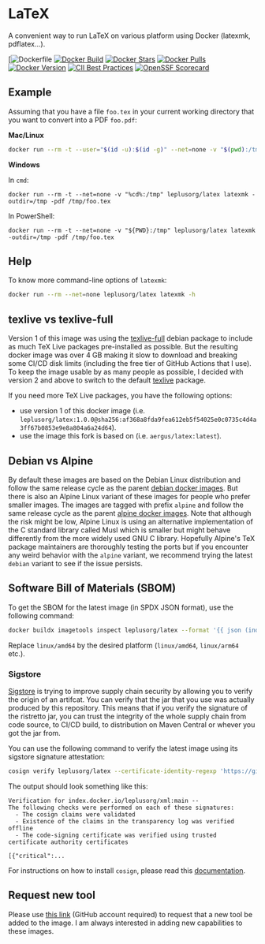 # LaTeX

A convenient way to run LaTeX on various platform using Docker (latexmk, pdflatex...).

[![Dockerfile](latex/Dockerfile)
[![Docker Build](https://github.com/leplusorg/docker-latex/workflows/Docker/badge.svg)](https://github.com/leplusorg/docker-latex/actions?query=workflow:"Docker")
[![Docker Stars](https://img.shields.io/docker/stars/leplusorg/latex)](https://hub.docker.com/r/leplusorg/latex)
[![Docker Pulls](https://img.shields.io/docker/pulls/leplusorg/latex)](https://hub.docker.com/r/leplusorg/latex)
[![Docker Version](https://img.shields.io/docker/v/leplusorg/latex?sort=semver)](https://hub.docker.com/r/leplusorg/latex)
[![CII Best Practices](https://bestpractices.coreinfrastructure.org/projects/10068/badge)](https://bestpractices.coreinfrastructure.org/projects/10068)
[![OpenSSF Scorecard](https://api.securityscorecards.dev/projects/github.com/leplusorg/docker-latex/badge)](https://securityscorecards.dev/viewer/?uri=github.com/leplusorg/docker-latex)

## Example

Assuming that you have a file `foo.tex` in your current working directory that you want to convert into a PDF `foo.pdf`:

**Mac/Linux**

```bash
docker run --rm -t --user="$(id -u):$(id -g)" --net=none -v "$(pwd):/tmp" leplusorg/latex latexmk -outdir=/tmp -pdf /tmp/foo.tex
```

**Windows**

In `cmd`:

```batch
docker run --rm -t --net=none -v "%cd%:/tmp" leplusorg/latex latexmk -outdir=/tmp -pdf /tmp/foo.tex
```

In PowerShell:

```pwsh
docker run --rm -t --net=none -v "${PWD}:/tmp" leplusorg/latex latexmk -outdir=/tmp -pdf /tmp/foo.tex
```

## Help

To know more command-line options of `latexmk`:

```bash
docker run --rm --net=none leplusorg/latex latexmk -h
```

## texlive vs texlive-full

Version 1 of this image was using the
[texlive-full](https://packages.debian.org/search?keywords=texlive-full&searchon=names&exact=1&suite=all&section=all)
debian package to include as much TeX Live packages pre-installed as
possible. But the resulting docker image was over 4 GB making it slow
to download and breaking some CI/CD disk limits (including the free
tier of GitHub Actions that I use). To keep the image usable by as many
people as possible, I decided with version 2 and above to switch
to the default
[texlive](https://packages.debian.org/search?keywords=texlive&searchon=names&exact=1&suite=all&section=all)
package.

If you need more TeX Live packages, you have the following options:

- use version 1 of this docker image (i.e. `leplusorg/latex:1.0.0@sha256:af368a8fda9fea612eb5f54025e0c0735c4d4a3ff67b0853e9e8a804a6a24d64`).
- use the image this fork is based on (i.e. `aergus/latex:latest`).

## Debian vs Alpine

By default these images are based on the Debian Linux distribution
and follow the same release cycle as the parent
[debian docker images](https://hub.docker.com/_/debian). But there is
also an Alpine Linux variant of these images for people who prefer
smaller images. The images are tagged with prefix `alpine` and follow
the same release cycle as the parent
[alpine docker images](https://hub.docker.com/_/alpine). Note that
although the risk might be low, Alpine Linux is using an alternative
implementation of the C standard library called Musl which is smaller
but might behave differently from the more widely used GNU C
library. Hopefully Alpine's TeX package maintainers are thoroughly
testing the ports but if you encounter any weird behavior with the
`alpine` variant, we recommend trying the latest `debian` variant to
see if the issue persists.

## Software Bill of Materials (SBOM)

To get the SBOM for the latest image (in SPDX JSON format), use the
following command:

```bash
docker buildx imagetools inspect leplusorg/latex --format '{{ json (index .SBOM "linux/amd64").SPDX }}'
```

Replace `linux/amd64` by the desired platform (`linux/amd64`, `linux/arm64` etc.).

### Sigstore

[Sigstore](https://docs.sigstore.dev) is trying to improve supply
chain security by allowing you to verify the origin of an
artifcat. You can verify that the jar that you use was actually
produced by this repository. This means that if you verify the
signature of the ristretto jar, you can trust the integrity of the
whole supply chain from code source, to CI/CD build, to distribution
on Maven Central or whever you got the jar from.

You can use the following command to verify the latest image using its
sigstore signature attestation:

```bash
cosign verify leplusorg/latex --certificate-identity-regexp 'https://github\.com/leplusorg/docker-latex/\.github/workflows/.+' --certificate-oidc-issuer 'https://token.actions.githubusercontent.com'
```

The output should look something like this:

```text
Verification for index.docker.io/leplusorg/xml:main --
The following checks were performed on each of these signatures:
  - The cosign claims were validated
  - Existence of the claims in the transparency log was verified offline
  - The code-signing certificate was verified using trusted certificate authority certificates

[{"critical":...
```

For instructions on how to install `cosign`, please read this [documentation](https://docs.sigstore.dev/cosign/system_config/installation/).

## Request new tool

Please use [this link](https://github.com/leplusorg/docker-latex/issues/new?assignees=thomasleplus&labels=enhancement&template=feature_request.md&title=%5BFEAT%5D) (GitHub account required) to request that a new tool be added to the image. I am always interested in adding new capabilities to these images.
